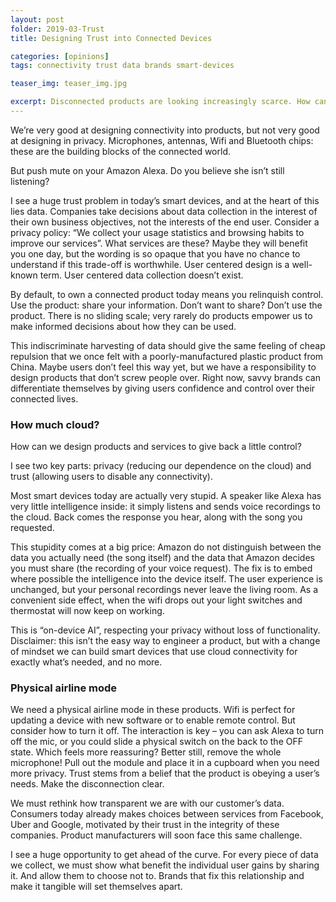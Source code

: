 ```yaml
---
layout: post
folder: 2019-03-Trust
title: Designing Trust into Connected Devices

categories: [opinions]
tags: connectivity trust data brands smart-devices

teaser_img: teaser_img.jpg

excerpt: Disconnected products are looking increasingly scarce. How can we apply user centered data collection to respect privacy and increase trust?
---
```


We’re very good at designing connectivity into products, but not very good at designing in privacy. Microphones, antennas, Wifi and Bluetooth chips: these are the building blocks of the connected world.

But push mute on your Amazon Alexa. Do you believe she isn’t still listening?

<!-- more -->

I see a huge trust problem in today’s smart devices, and at the heart of this lies data. Companies take decisions about data collection in the interest of their own business objectives, not the interests of the end user. Consider a privacy policy: “We collect your usage statistics and browsing habits to improve our services”. What services are these? Maybe they will benefit you one day, but the wording is so opaque that you have no chance to understand if this trade-off is worthwhile. User centered design is a well-known term. User centered data collection doesn’t exist.

By default, to own a connected product today means you relinquish control. Use the product: share your information. Don’t want to share? Don’t use the product. There is no sliding scale; very rarely do products empower us to make informed decisions about how they can be used.

This indiscriminate harvesting of data should give the same feeling of cheap repulsion that we once felt with a poorly-manufactured plastic product from China. Maybe users don’t feel this way yet, but we have a responsibility to design products that don’t screw people over. Right now, savvy brands can differentiate themselves by giving users confidence and control over their connected lives.

### How much cloud? ###

How can we design products and services to give back a little control?

I see two key parts: privacy (reducing our dependence on the cloud) and trust (allowing users to disable any connectivity).

Most smart devices today are actually very stupid. A speaker like Alexa has very little intelligence inside: it simply listens and sends voice recordings to the cloud. Back comes the response you hear, along with the song you requested.

This stupidity comes at a big price: Amazon do not distinguish between the data you actually need (the song itself) and the data that Amazon decides you must share (the recording of your voice request). The fix is to embed where possible the intelligence into the device itself. The user experience is unchanged, but your personal recordings never leave the living room. As a convenient side effect, when the wifi drops out your light switches and thermostat will now keep on working.

This is “on-device AI”, respecting your privacy without loss of functionality. Disclaimer: this isn’t the easy way to engineer a product, but with a change of mindset we can build smart devices that use cloud connectivity for exactly what’s needed, and no more.

### Physical airline mode ###

We need a physical airline mode in these products. Wifi is perfect for updating a device with new software or to enable remote control. But consider how to turn it off. The interaction is key – you can ask Alexa to turn off the mic, or you could slide a physical switch on the back to the OFF state. Which feels more reassuring? Better still, remove the whole microphone! Pull out the module and place it in a cupboard when you need more privacy. Trust stems from a belief that the product is obeying a user’s needs. Make the disconnection clear.

We must rethink how transparent we are with our customer’s data. Consumers today already makes choices between services from Facebook, Uber and Google, motivated by their trust in the integrity of these companies. Product manufacturers will soon face this same challenge.

I see a huge opportunity to get ahead of the curve. For every piece of data we collect, we must show what benefit the individual user gains by sharing it. And allow them to choose not to. Brands that fix this relationship and make it tangible will set themselves apart.